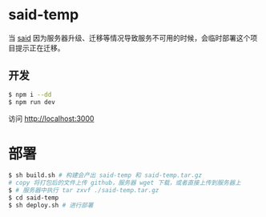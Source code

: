 # said-temp

当 [said](https://tasaid.com) 因为服务器升级、迁移等情况导致服务不可用的时候，会临时部署这个项目提示正在迁移。

## 开发

```bash
$ npm i --dd
$ npm run dev
```

访问 [http://localhost:3000](http://localhost:3000)

# 部署

```bash
$ sh build.sh # 构建会产出 said-temp 和 said-temp.tar.gz
# copy 将打包后的文件上传 github，服务器 wget 下载，或者直接上传到服务器上
$ # 服务器中执行 tar zxvf ./said-temp.tar.gz
$ cd said-temp
$ sh deploy.sh # 进行部署
```
